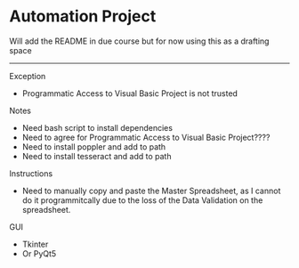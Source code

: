 # Automation Project
Will add the README in due course but for now using this as a drafting space


***************************************************
Exception 
 - Programmatic Access to Visual Basic Project is not trusted

Notes
 - Need bash script to install dependencies
 - Need to agree for Programmatic Access to Visual Basic Project????
 - Need to install poppler and add to path
 - Need to install tesseract and add to path

Instructions
 - Need to manually copy and paste the Master Spreadsheet, as I cannot do it programmitcally due to the loss of the Data Validation on the spreadsheet.

GUI
 - Tkinter
 - Or PyQt5